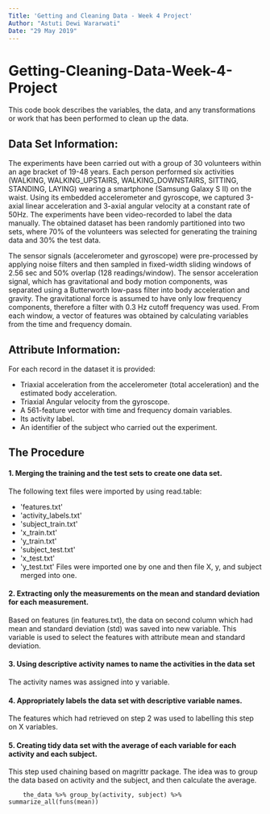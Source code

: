 ```yaml
---
Title: 'Getting and Cleaning Data - Week 4 Project'
Author: "Astuti Dewi Wararwati"
Date: "29 May 2019"
---
```


# Getting-Cleaning-Data-Week-4-Project

This code book describes the variables, the data, and any transformations or work that has been performed to clean up the data.

## Data Set Information:

The experiments have been carried out with a group of 30 volunteers within an age bracket of 19-48 years. Each person performed six activities (WALKING, WALKING_UPSTAIRS, WALKING_DOWNSTAIRS, SITTING, STANDING, LAYING) wearing a smartphone (Samsung Galaxy S II) on the waist. Using its embedded accelerometer and gyroscope, we captured 3-axial linear acceleration and 3-axial angular velocity at a constant rate of 50Hz. The experiments have been video-recorded to label the data manually. The obtained dataset has been randomly partitioned into two sets, where 70% of the volunteers was selected for generating the training data and 30% the test data. 

The sensor signals (accelerometer and gyroscope) were pre-processed by applying noise filters and then sampled in fixed-width sliding windows of 2.56 sec and 50% overlap (128 readings/window). The sensor acceleration signal, which has gravitational and body motion components, was separated using a Butterworth low-pass filter into body acceleration and gravity. The gravitational force is assumed to have only low frequency components, therefore a filter with 0.3 Hz cutoff frequency was used. From each window, a vector of features was obtained by calculating variables from the time and frequency domain.

## Attribute Information:
For each record in the dataset it is provided: 
- Triaxial acceleration from the accelerometer (total acceleration) and the estimated body acceleration. 
- Triaxial Angular velocity from the gyroscope. 
- A 561-feature vector with time and frequency domain variables. 
- Its activity label. 
- An identifier of the subject who carried out the experiment.

## The Procedure
#### 1. Merging the training and the test sets to create one data set.
The following text files were imported by using read.table:
- 'features.txt'
- 'activity_labels.txt'
- 'subject_train.txt'
- 'x_train.txt'
- 'y_train.txt'
- 'subject_test.txt'
- 'x_test.txt'
- 'y_test.txt'
Files were imported one by one and then file X, y, and subject merged into one.

#### 2. Extracting only the measurements on the mean and standard deviation for each measurement.
Based on features (in features.txt), the data on second column which had mean and standard deviation (std) was saved into new variable. This variable is used to select the features with attribute mean and standard deviation.

#### 3. Using descriptive activity names to name the activities in the data set
The activity names was assigned into y variable.

#### 4. Appropriately labels the data set with descriptive variable names.
The features which had retrieved on step 2 was used to labelling this step on X variables.

#### 5. Creating tidy data set with the average of each variable for each activity and each subject.
This step used chaining based on magrittr package. The idea was to group the data based on activity and the subject, and then calculate the average.
```
    the_data %>% group_by(activity, subject) %>% summarize_all(funs(mean)) 
```

